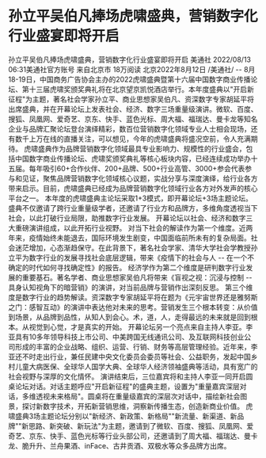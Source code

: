 # 孙立平吴伯凡捧场虎啸盛典，营销数字化行业盛宴即将开启

孙立平吴伯凡捧场虎啸盛典，营销数字化行业盛宴即将开启
美通社
2022/08/13 06:31美通社官方账号  来自北京市
18万阅读
北京2022年8月12日 /美通社/ -- 8月18-19日，中国商务广告协会主办的2022虎啸盛典暨第十六届中国数字商业传播论坛、第十三届虎啸奖颁奖典礼将在北京望京凯悦酒店举行。本年度盛典以"开启新征程"为主题，著名社会学家孙立平、商业思想家吴伯凡、资深数字专家胡延平将出席盛典，并在开幕论坛上发表社会、经济、数字三场重量级演讲。微软、百度、搜狐、凤凰网、爱奇艺、京东、快手、蓝色光标、周大福、福瑞达、曼卡龙等知名企业与品牌汇聚论坛登台演绎精彩，数百位营销数字化领域专业人士相会现场，还有数千上万在线的直播关注，可以想见，今年的虎啸盛典将盛况空前，令人充满期待。
虎啸盛典作为品牌营销数字化领域最具专业影响力、规模性的行业盛会，包括中国数字商业传播论坛、虎啸奖颁奖典礼等核心板块内容，已经连续成功举办十五届。每年吸引60+合作伙伴、200+品牌、500+行业高管、3000+参会代表参与和见证，聚焦品牌营销数字化领域核心议题，实战分享与深度演绎，给行业各方带来启示。目前，虎啸盛典已经成为品牌营销数字化领域行业各方对外发声的核心平台之一。
本年度的虎啸盛典主论坛采取1+3模式，即开幕论坛+3场主题论坛。盛典不仅邀请了跨行业重量级学者，还邀请了行业方和品牌方，多维角度透视当下社会，以此打破行业局限，助推数字行业发展。
开幕论坛以社会、经济和数字三大重磅演讲组成，以此开拓行业视野。
对当下社会的解读作为第一个维度。近两年来，疫情始终未能退去，国际环境发生剧变，中国面临前所未有的复杂局面。社会迷茫增加，心态渐趋保守。在此背景下，著名社会学家、清华大学社会学教授孙立平为数字行业的发展寻找社会底层逻辑，带来《疫情下的社会与人 -- 在一个不确定的时代如何寻找确定性》的报告。
经济学作为第二个维度是研判数字行业发展的重要基石。著名学者、商业思想家吴伯凡将带来《盲视之视：沉浸与控制 -- 具身认知视角下的暗营销》的演讲，对当前品牌与营销作出深刻反思。
第三个维度是数字行业的趋势解读。资深数字专家胡延平将在题为《元宇宙世界还是雅努斯之门：感智互动》的演讲中表达他对未来的思考。营销发生三个根本转变：从价值到场景，从品牌到品性，从知人到会心。术，道，人，走得最远的未来就是回到根本。从视觉到心觉，才是真实的开始。
开幕论坛另一个亮点来自主持人李亚。李亚具有10多年领导科技上市公司、中美跨国无线通讯公司、及互联网科技创业公司形成的丰富的企业战略、组织、运营、行销、财务等高层管理经验。近年来，李亚还不时走出行业，兼任民建中央文化委员会委员等社会、公益职务，发起中国乡村儿童大病医保、全球华人国学大典、全球华人经济领袖盛典等活动，具有宽广的社会视野与深厚的文化情怀。
演讲结束后，三位嘉宾将和主持人李亚一同开启圆桌论坛对话。对话主题呼应"开启新征程"的盛典主题，设置为"重量嘉宾深层对话，多维透视未来格局"。圆桌将在重量级嘉宾的深层次对话中，描绘新社会图景，探讨新数字技术，开拓新营销思维，洞察新传播生态，创造新商业价值。
虎啸盛典3场主题论坛分别以"新经济、新政策、新格局""新流量、新渠道、新品牌""新思路、新突破、新玩法"为主题，邀请到了微软、百度、搜狐、凤凰网、爱奇艺、京东、快手、蓝色光标等行业头部公司，还邀请到了周大福、福瑞达、曼卡龙、脆升升、兰舟果酒、inFace、古井贡酒、双极水等众多品牌方出席。